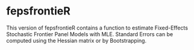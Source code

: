 # fepsfrontieR
This version of fepsfrontieR contains a function to estimate Fixed-Effects Stochastic Frontier Panel Models with MLE. Standard Errors can be computed using the Hessian matrix or by Bootstrapping.
